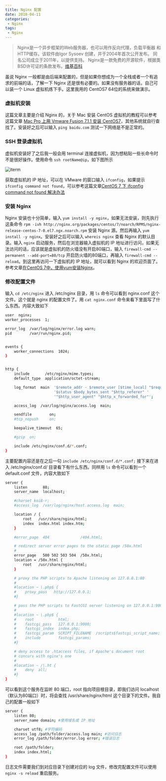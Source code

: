 ```yaml
---
title: Nginx 配置
date: 2018-04-11
categories:
 - Nginx
tags:
 - Nginx
---
```


> Nginx是一个异步框架的Web服务器，也可以用作反向代理，负载平衡器 和 HTTP缓存。该软件由Igor Sysoev 创建，并于2004年首次公开发布。 同名公司成立于2011年，以提供支持。 Nginx是一款免费的开源软件，根据类BSD许可证的条款发布。[维基百科](https://zh.wikipedia.org/zh-cn/Nginx)

虽说 Nginx 一般都是由后端来配置的，但是如果你想成为一个全栈或者一个有追求的前端的话，了解一下 Nginx 还是很有必要的。如果没有服务器的话，自己可以装一个 Linux 虚拟机练下手。这里我用的 CentOS7 64位的系统来做演示。

### 虚拟机安装

这篇文章主要是介绍 Nginx 的，关于 Mac 安装 CentOS 虚拟机的教程可以参考这篇文章 [Mac Pro 上用 Vmware Fusion 7.1.1 安装 CentOS7](https://my.oschina.net/u/563848/blog/414818)，其他系统就自行查找了。安装好之后可以输入 `ping baidu.com` 测试一下网络是不是正常的。

### SSH 登录虚拟机

虚拟机安装好了之后我一般会用 terminal 连接虚拟机，因为想粘贴一些长命令时不是很好操作。使用命令 `ssh rootName@ip`，如下图所示

![iterm](/imgs/nginx/0.png)

获取虚拟机的 IP 地址，可以在 VMware 的窗口输入 `ifconfig`，如果提示 `ifconfig command not found`，可以参考这篇文章[CentOS 7 下 ifconfig command not found 解决办法](https://my.oschina.net/u/1428349/blog/288708)

### 安装 Nginx

Nginx 安装也十分简单，输入 `yum install -y nginx`，如果无法安装，则先执行这条命令 `rpm -ivh http://nginx.org/packages/centos/7/noarch/RPMS/nginx-release-centos-7-0.el7.ngx.noarch.rpm` 安装 Nginx 源。然后再输入 `yum install -y nginx`。安装好之后可以输入 `whereis nginx` 查看 Nginx 的默认目录。输入 `nginx` 启动服务，然后在浏览器输入虚拟机的 IP 地址进行访问，如果无法访问的话，应该就是虚拟机的防火墙没有开启80端口，输入 `firewall-cmd --permanent --add-port=80/tcp` 开启防火墙的80端口，再输入 `firewall-cmd --reload`。到这里再访问一下虚拟机的 IP 地址，就可以看到 Nginx 的欢迎页面了。参考文章[在CentOS 7中，使用yum安装Nginx](http://www.itmuch.com/install/nginx-yum-install-in-centos7/)。

### 修改配置文件

输入 `cd /etc/nginx` 进入 /etc/nginx 目录，用 `ls` 命令可以看到 nginx.conf 这个文件。这个就是 nginx 的配置文件了。用 `cat nginx.conf` 命令来看下里面写了什么东西。内容大致如下

```sh
user  nginx;
worker_processes  1;

error_log  /var/log/nginx/error.log warn;
pid        /var/run/nginx.pid;


events {
    worker_connections  1024;
}


http {
    include       /etc/nginx/mime.types;
    default_type  application/octet-stream;

    log_format  main  '$remote_addr - $remote_user [$time_local] "$request" '
                      '$status $body_bytes_sent "$http_referer" '
                      '"$http_user_agent" "$http_x_forwarded_for"';

    access_log  /var/log/nginx/access.log  main;

    sendfile        on;
    #tcp_nopush     on;

    keepalive_timeout  65;

    #gzip  on;

    include /etc/nginx/conf.d/*.conf;
}
```

主要配置内容还是在之后一句 `include /etc/nginx/conf.d/*.conf;` 接下来在进入 /etc/nginx/conf.d/ 目录看下有什么东西。同样用 `ls` 命令可以看到一个 default.conf 文件，内容大致如下

```sh
server {
    listen       80;
    server_name  localhost;

    #charset koi8-r;
    #access_log  /var/log/nginx/host.access.log  main;

    location / {
        root   /usr/share/nginx/html;
        index  index.html index.htm;
    }

    #error_page  404              /404.html;

    # redirect server error pages to the static page /50x.html
    #
    error_page   500 502 503 504  /50x.html;
    location = /50x.html {
        root   /usr/share/nginx/html;
    }

    # proxy the PHP scripts to Apache listening on 127.0.0.1:80
    #
    #location ~ \.php$ {
    #    proxy_pass   http://127.0.0.1;
    #}

    # pass the PHP scripts to FastCGI server listening on 127.0.0.1:9000
    #
    #location ~ \.php$ {
    #    root           html;
    #    fastcgi_pass   127.0.0.1:9000;
    #    fastcgi_index  index.php;
    #    fastcgi_param  SCRIPT_FILENAME  /scripts$fastcgi_script_name;
    #    include        fastcgi_params;
    #}

    # deny access to .htaccess files, if Apache's document root
    # concurs with nginx's one
    #
    #location ~ /\.ht {
    #    deny  all;
    #}
}
```

可以看到这个服务在监听 80 端口，root 指向项目根目录，即我们访问 localhost （默认为80端口）时，将会查找 /usr/share/nginx/html 这个目录下的文件。我自己的配置一般如下

```sh
server {
    listen 80;
    server_name domain; #使用域名或 IP 地址

    charset utf8; #字符编码
    access_log /path/folder/access.log main; #访问日志
    error_log /path/folder/error.log error; #错误日志

    root /path/folder;
    index index.html;
}
```

日志文件需要我们到对应目录下创建对应的 log 文件，修改完配置文件可以使用 `nginx -s reload` 重启服务。

